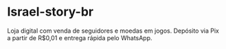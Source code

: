 # Israel-story-br
Loja digital com venda de seguidores e moedas em jogos. Depósito via Pix a partir de R$0,01 e entrega rápida pelo WhatsApp.
